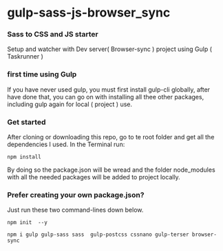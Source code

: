 # gulp-sass-js-browser_sync

### Sass to CSS and  JS starter 
Setup and watcher with Dev server( Browser-sync  ) project using Gulp ( Taskrunner )

### first time using Gulp
If you have never used gulp, you must first install gulp-cli globally, after have done that,
you can go on with installing all thee other packages, including gulp again for local ( project )
use.

### Get started
After cloning or downloading this repo, go  to te root folder and get all the dependencies I used.
In the Terminal run:

```
npm install
```
By doing so the package.json will be wread and the folder node_modules with all the needed
packages will be added to project locally.

### Prefer creating your own package.json?
Just run these two command-lines down below.

```
npm init  --y
```

```
npm i gulp gulp-sass sass  gulp-postcss cssnano gulp-terser browser-sync
```

